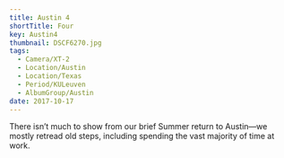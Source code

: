 ```yaml
---
title: Austin 4
shortTitle: Four
key: Austin4
thumbnail: DSCF6270.jpg
tags:
  - Camera/XT-2
  - Location/Austin
  - Location/Texas
  - Period/KULeuven
  - AlbumGroup/Austin
date: 2017-10-17
---
```

There isn’t much to show from our brief Summer return to Austin—we mostly retread old steps, including spending the vast majority of time at work.
